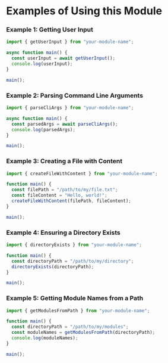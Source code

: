 # Examples of Using this Module

### Example 1: Getting User Input
```typescript
import { getUserInput } from "your-module-name";

async function main() {
  const userInput = await getUserInput();
  console.log(userInput);
}

main();
```

### Example 2: Parsing Command Line Arguments
```typescript
import { parseCliArgs } from "your-module-name";

async function main() {
  const parsedArgs = await parseCliArgs();
  console.log(parsedArgs);
}

main();
```

### Example 3: Creating a File with Content
```typescript
import { createFileWithContent } from "your-module-name";

function main() {
  const filePath = "/path/to/my/file.txt";
  const fileContent = "Hello, world!";
  createFileWithContent(filePath, fileContent);
}

main();
```

### Example 4: Ensuring a Directory Exists
```typescript
import { directoryExists } from "your-module-name";

function main() {
  const directoryPath = "/path/to/my/directory";
  directoryExists(directoryPath);
}

main();
```

### Example 5: Getting Module Names from a Path
```typescript
import { getModulesFromPath } from "your-module-name";

function main() {
  const directoryPath = "/path/to/my/modules";
  const moduleNames = getModulesFromPath(directoryPath);
  console.log(moduleNames);
}

main();
```